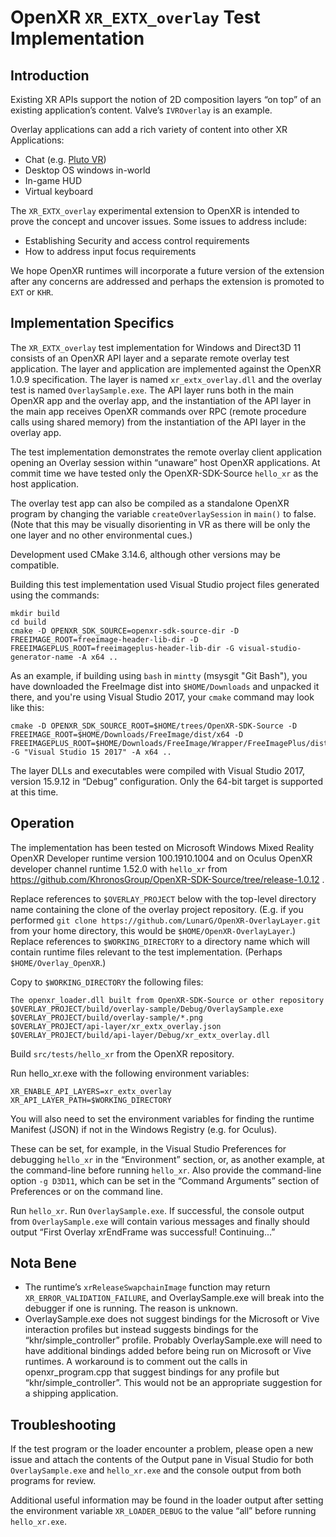 # OpenXR `XR_EXTX_overlay` Test Implementation

## Introduction 

Existing XR APIs support the notion of 2D composition layers “on top” of an existing application’s content.  Valve’s `IVROverlay` is an example.

Overlay applications can add a rich variety of content into other XR Applications:
* Chat (e.g. [Pluto VR](https://www.plutovr.com/))
* Desktop OS windows in-world
* In-game HUD
* Virtual keyboard

The `XR_EXTX_overlay` experimental extension to OpenXR is intended to prove the concept and uncover issues.  Some issues to address include:
* Establishing Security and access control requirements
* How to address input focus requirements

We hope OpenXR runtimes will incorporate a future version of the extension after any concerns are addressed and perhaps the extension is promoted to `EXT` or `KHR`.

## Implementation Specifics

The `XR_EXTX_overlay` test implementation for Windows and Direct3D 11 consists of an OpenXR API layer and a separate remote overlay test application.  The layer and application are implemented against the OpenXR 1.0.9 specification.  The layer is named `xr_extx_overlay.dll` and the overlay test is named `OverlaySample.exe`.  The API layer runs both in the main OpenXR app and the overlay app, and the instantiation of the API layer in the main app receives OpenXR commands over RPC (remote procedure calls using shared memory) from the instantiation of the API layer in the overlay app.

The test implementation demonstrates the remote overlay client application opening an Overlay session within “unaware” host OpenXR applications.  At commit time we have tested only the OpenXR-SDK-Source `hello_xr` as the host application.

The overlay test app can also be compiled as a standalone OpenXR program by changing the variable `createOverlaySession` in `main()` to false.  (Note that this may be visually disorienting in VR as there will be only the one layer and no other environmental cues.)

Development used CMake 3.14.6, although other versions may be compatible.

Building this test implementation used Visual Studio project files generated using the commands:

```
mkdir build
cd build
cmake -D OPENXR_SDK_SOURCE=openxr-sdk-source-dir -D FREEIMAGE_ROOT=freeimage-header-lib-dir -D FREEIMAGEPLUS_ROOT=freeimageplus-header-lib-dir -G visual-studio-generator-name -A x64 ..
```

As an example, if building using `bash` in `mintty` (msysgit "Git Bash"), you have downloaded the FreeImage dist into `$HOME/Downloads` and unpacked it there, and you're using Visual Studio 2017, your `cmake` command may look like this:

```
cmake -D OPENXR_SDK_SOURCE_ROOT=$HOME/trees/OpenXR-SDK-Source -D FREEIMAGE_ROOT=$HOME/Downloads/FreeImage/dist/x64 -D FREEIMAGEPLUS_ROOT=$HOME/Downloads/FreeImage/Wrapper/FreeImagePlus/dist/x64 -G "Visual Studio 15 2017" -A x64 ..
```

The layer DLLs and executables were compiled with Visual Studio 2017, version 15.9.12 in “Debug” configuration.  Only the 64-bit target is supported at this time.

## Operation

The implementation has been tested on Microsoft Windows Mixed Reality OpenXR Developer runtime version 100.1910.1004 and on Oculus OpenXR developer channel runtime 1.52.0 with `hello_xr` from https://github.com/KhronosGroup/OpenXR-SDK-Source/tree/release-1.0.12 .

Replace references to `$OVERLAY_PROJECT` below with the top-level directory name containing the clone of the overlay project repository.  (E.g. if you performed `git clone https://github.com/LunarG/OpenXR-OverlayLayer.git` from your home directory, this would be `$HOME/OpenXR-OverlayLayer`.)  Replace references to `$WORKING_DIRECTORY` to a directory name which will contain runtime files relevant to the test implementation.  (Perhaps `$HOME/Overlay_OpenXR`.)

Copy to `$WORKING_DIRECTORY` the following files:

```
The openxr_loader.dll built from OpenXR-SDK-Source or other repository
$OVERLAY_PROJECT/build/overlay-sample/Debug/OverlaySample.exe
$OVERLAY_PROJECT/build/overlay-sample/*.png
$OVERLAY_PROJECT/api-layer/xr_extx_overlay.json
$OVERLAY_PROJECT/build/api-layer/Debug/xr_extx_overlay.dll
```

Build `src/tests/hello_xr` from the OpenXR repository.

Run hello_xr.exe with the following environment variables:

```
XR_ENABLE_API_LAYERS=xr_extx_overlay
XR_API_LAYER_PATH=$WORKING_DIRECTORY
```

You will also need to set the environment variables for finding the runtime Manifest (JSON) if not in the Windows Registry (e.g. for Oculus).

These can be set, for example, in the Visual Studio Preferences for debugging `hello_xr` in the “Environment” section, or, as another example, at the command-line before running `hello_xr`.  Also provide the command-line option `-g D3D11`, which can be set in the “Command Arguments” section of Preferences or on the command line.

Run `hello_xr`.  Run `OverlaySample.exe`.  If successful, the console output from `OverlaySample.exe` will contain various messages and finally should output “First Overlay xrEndFrame was successful!  Continuing...”

## Nota Bene

* The runtime’s `xrReleaseSwapchainImage` function may return `XR_ERROR_VALIDATION_FAILURE`, and OverlaySample.exe will break into the debugger if one is running. The reason is unknown.
* OverlaySample.exe does not suggest bindings for the Microsoft or Vive interaction profiles but instead suggests bindings for the “khr/simple_controller” profile. Probably OverlaySample.exe will need to have additional bindings added before being run on Microsoft or Vive runtimes. A workaround is to comment out the calls in openxr_program.cpp that suggest bindings for any profile but “khr/simple_controller”. This would not be an appropriate suggestion for a shipping application.

## Troubleshooting

If the test program or the loader encounter a problem, please open a new issue and attach the contents of the Output pane in Visual Studio for both `OverlaySample.exe` and `hello_xr.exe` and the console output from both programs for review.

Additional useful information may be found in the loader output after setting the environment variable `XR_LOADER_DEBUG` to the value “all” before running `hello_xr.exe`.

